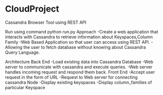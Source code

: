 CloudProject
============

Cassandra Browser Tool using REST API

Run using command
  python run.py
Approach
-Create a web application that interacts with Cassandra to retrieve information about Keyspaces,Column Family
-Web Based Application so that user can access using REST API.
-Allowing the user to fetch database without knowing about Cassandra Query Language.

Architecture
  Back End
    -Load existing data into Cassandra Database
    -Web server to communicate with cassandra and execute queries.
    -Web server handles incoming request and respond them back.
  Front End
    -Accept user request in the form of URL
    -Request to Web server for connecting cassandra Node
    -Display existing keyspaces
    -Display column_families of particular Keyspace

